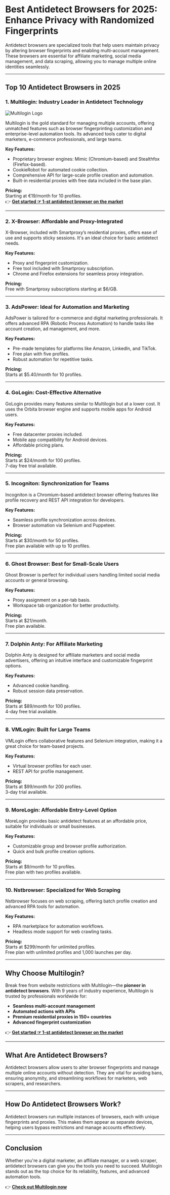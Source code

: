 # Best Antidetect Browsers for 2025: Enhance Privacy with Randomized Fingerprints

Antidetect browsers are specialized tools that help users maintain privacy by altering browser fingerprints and enabling multi-account management. These browsers are essential for affiliate marketing, social media management, and data scraping, allowing you to manage multiple online identities seamlessly.

---

## Top 10 Antidetect Browsers in 2025

### 1. Multilogin: Industry Leader in Antidetect Technology
![Multilogin Logo](https://research.aimultiple.com/wp-content/uploads/2024/08/Multilogin-612x301.png.webp)

Multilogin is the gold standard for managing multiple accounts, offering unmatched features such as browser fingerprinting customization and enterprise-level automation tools. Its advanced tools cater to digital marketers, e-commerce professionals, and large teams.

**Key Features:**
- Proprietary browser engines: Mimic (Chromium-based) and Stealthfox (Firefox-based).
- CookieRobot for automated cookie collection.
- Comprehensive API for large-scale profile creation and automation.
- Built-in residential proxies with free data included in the base plan.

**Pricing:**  
Starting at €19/month for 10 profiles.  
👉 **[Get started ☞ 1-st antidetect browser on the market](https://bit.ly/multIlogin)**  

---

### 2. X-Browser: Affordable and Proxy-Integrated
X-Browser, included with Smartproxy’s residential proxies, offers ease of use and supports sticky sessions. It's an ideal choice for basic antidetect needs.

**Key Features:**
- Proxy and fingerprint customization.
- Free tool included with Smartproxy subscription.
- Chrome and Firefox extensions for seamless proxy integration.

**Pricing:**  
Free with Smartproxy subscriptions starting at $6/GB.

---

### 3. AdsPower: Ideal for Automation and Marketing
AdsPower is tailored for e-commerce and digital marketing professionals. It offers advanced RPA (Robotic Process Automation) to handle tasks like account creation, ad management, and more.

**Key Features:**
- Pre-made templates for platforms like Amazon, LinkedIn, and TikTok.
- Free plan with five profiles.
- Robust automation for repetitive tasks.

**Pricing:**  
Starts at $5.40/month for 10 profiles.

---

### 4. GoLogin: Cost-Effective Alternative
GoLogin provides many features similar to Multilogin but at a lower cost. It uses the Orbita browser engine and supports mobile apps for Android users.

**Key Features:**
- Free datacenter proxies included.
- Mobile app compatibility for Android devices.
- Affordable pricing plans.

**Pricing:**  
Starts at $24/month for 100 profiles.  
7-day free trial available.

---

### 5. Incogniton: Synchronization for Teams
Incogniton is a Chromium-based antidetect browser offering features like profile recovery and REST API integration for developers.

**Key Features:**
- Seamless profile synchronization across devices.
- Browser automation via Selenium and Puppeteer.

**Pricing:**  
Starts at $30/month for 50 profiles.  
Free plan available with up to 10 profiles.

---

### 6. Ghost Browser: Best for Small-Scale Users
Ghost Browser is perfect for individual users handling limited social media accounts or general browsing.

**Key Features:**
- Proxy assignment on a per-tab basis.
- Workspace tab organization for better productivity.

**Pricing:**  
Starts at $21/month.  
Free plan available.

---

### 7. Dolphin Anty: For Affiliate Marketing
Dolphin Anty is designed for affiliate marketers and social media advertisers, offering an intuitive interface and customizable fingerprint options.

**Key Features:**
- Advanced cookie handling.
- Robust session data preservation.

**Pricing:**  
Starts at $89/month for 100 profiles.  
4-day free trial available.

---

### 8. VMLogin: Built for Large Teams
VMLogin offers collaborative features and Selenium integration, making it a great choice for team-based projects.

**Key Features:**
- Virtual browser profiles for each user.
- REST API for profile management.

**Pricing:**  
Starts at $99/month for 200 profiles.  
3-day trial available.

---

### 9. MoreLogin: Affordable Entry-Level Option
MoreLogin provides basic antidetect features at an affordable price, suitable for individuals or small businesses.

**Key Features:**
- Customizable group and browser profile authorization.
- Quick and bulk profile creation options.

**Pricing:**  
Starts at $9/month for 10 profiles.  
Free plan with two profiles available.

---

### 10. Nstbrowser: Specialized for Web Scraping
Nstbrowser focuses on web scraping, offering batch profile creation and advanced RPA tools for automation.

**Key Features:**
- RPA marketplace for automation workflows.
- Headless mode support for web crawling tasks.

**Pricing:**  
Starts at $299/month for unlimited profiles.  
Free plan with unlimited profiles and 1,000 launches per day.

---

## Why Choose Multilogin?

Break free from website restrictions with Multilogin—the **pioneer in antidetect browsers**. With 9 years of industry experience, Multilogin is trusted by professionals worldwide for:

- **Seamless multi-account management**  
- **Automated actions with APIs**  
- **Premium residential proxies in 150+ countries**  
- **Advanced fingerprint customization**  

👉 **[Get started ☞ 1-st antidetect browser on the market](https://bit.ly/multIlogin)**  

---

## What Are Antidetect Browsers?

Antidetect browsers allow users to alter browser fingerprints and manage multiple online accounts without detection. They are vital for avoiding bans, ensuring anonymity, and streamlining workflows for marketers, web scrapers, and researchers.

---

## How Do Antidetect Browsers Work?

Antidetect browsers run multiple instances of browsers, each with unique fingerprints and proxies. This makes them appear as separate devices, helping users bypass restrictions and manage accounts effectively.

---

## Conclusion

Whether you're a digital marketer, an affiliate manager, or a web scraper, antidetect browsers can give you the tools you need to succeed. Multilogin stands out as the top choice for its reliability, features, and advanced automation tools.

👉 **[Check out Multilogin now](https://bit.ly/multIlogin)**  
